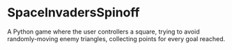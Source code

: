 # SpaceInvadersSpinoff
A Python game where the user controllers a square, trying to avoid randomly-moving enemy triangles, collecting points for every goal reached.
